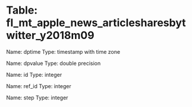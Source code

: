 Table: fl_mt_apple_news_articlesharesbytwitter_y2018m09
=======================================================

Name: dptime
Type: timestamp with time zone

Name: dpvalue
Type: double precision

Name: id
Type: integer

Name: ref_id
Type: integer

Name: step
Type: integer

